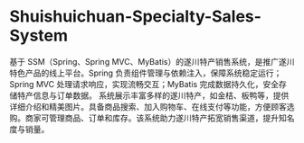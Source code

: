 # Shuishuichuan-Specialty-Sales-System
基于 SSM（Spring、Spring MVC、MyBatis）的遂川特产销售系统，是推广遂川特色产品的线上平台。Spring 负责组件管理与依赖注入，保障系统稳定运行；Spring MVC 处理请求响应，实现流畅交互；MyBatis 完成数据持久化，安全存储特产信息与订单数据。  系统展示丰富多样的遂川特产，如金桔、板鸭等，提供详细介绍和精美图片。具备商品搜索、加入购物车、在线支付等功能，方便顾客选购。商家可管理商品、订单和库存。该系统助力遂川特产拓宽销售渠道，提升知名度与销量。 
